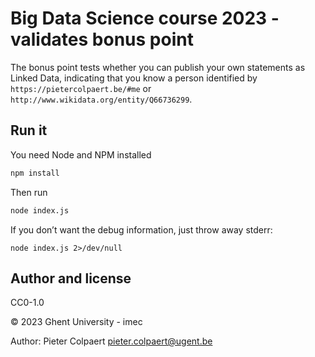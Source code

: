 # Big Data Science course 2023 - validates bonus point

The bonus point tests whether you can publish your own statements as Linked Data, indicating that you know a person identified by `https://pietercolpaert.be/#me` or `http://www.wikidata.org/entity/Q66736299`.

## Run it

You need Node and NPM installed

```bash
npm install
```

Then run

```bash
node index.js 
```

If you don’t want the debug information, just throw away stderr:

`node index.js 2>/dev/null`

## Author and license

CC0-1.0

© 2023 Ghent University - imec

Author: Pieter Colpaert <pieter.colpaert@ugent.be>
